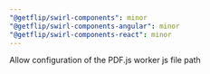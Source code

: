```yaml
---
"@getflip/swirl-components": minor
"@getflip/swirl-components-angular": minor
"@getflip/swirl-components-react": minor
---
```


Allow configuration of the PDF.js worker js file path
